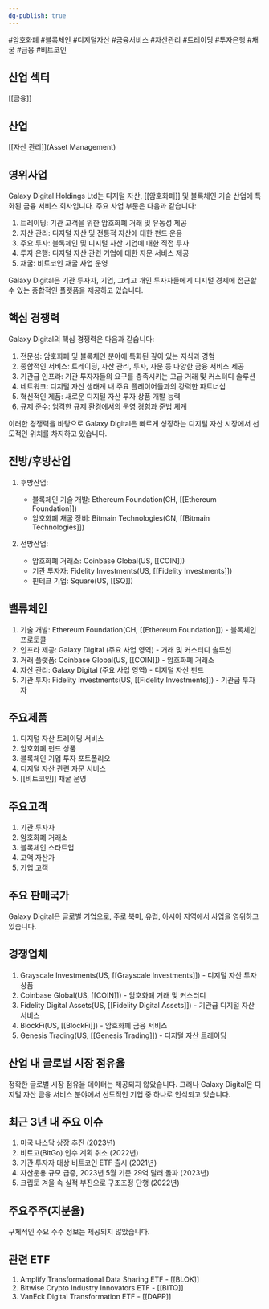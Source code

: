 ```yaml
---
dg-publish: true
---
```

#암호화폐 #블록체인 #디지털자산 #금융서비스 #자산관리 #트레이딩 #투자은행 #채굴 #금융 #비트코인 

## 산업 섹터

[[금융]]

## 산업

[[자산 관리]](Asset Management)

## 영위사업

Galaxy Digital Holdings Ltd는 디지털 자산, [[암호화폐]] 및 블록체인 기술 산업에 특화된 금융 서비스 회사입니다. 주요 사업 부문은 다음과 같습니다:

1. 트레이딩: 기관 고객을 위한 암호화폐 거래 및 유동성 제공
2. 자산 관리: 디지털 자산 및 전통적 자산에 대한 펀드 운용
3. 주요 투자: 블록체인 및 디지털 자산 기업에 대한 직접 투자
4. 투자 은행: 디지털 자산 관련 기업에 대한 자문 서비스 제공
5. 채굴: 비트코인 채굴 사업 운영

Galaxy Digital은 기관 투자자, 기업, 그리고 개인 투자자들에게 디지털 경제에 접근할 수 있는 종합적인 플랫폼을 제공하고 있습니다.

## 핵심 경쟁력

Galaxy Digital의 핵심 경쟁력은 다음과 같습니다:

1. 전문성: 암호화폐 및 블록체인 분야에 특화된 깊이 있는 지식과 경험
2. 종합적인 서비스: 트레이딩, 자산 관리, 투자, 자문 등 다양한 금융 서비스 제공
3. 기관급 인프라: 기관 투자자들의 요구를 충족시키는 고급 거래 및 커스터디 솔루션
4. 네트워크: 디지털 자산 생태계 내 주요 플레이어들과의 강력한 파트너십
5. 혁신적인 제품: 새로운 디지털 자산 투자 상품 개발 능력
6. 규제 준수: 엄격한 규제 환경에서의 운영 경험과 준법 체계

이러한 경쟁력을 바탕으로 Galaxy Digital은 빠르게 성장하는 디지털 자산 시장에서 선도적인 위치를 차지하고 있습니다.

## 전방/후방산업

1. 후방산업:
    
    - 블록체인 기술 개발: Ethereum Foundation(CH, [[Ethereum Foundation]])
    - 암호화폐 채굴 장비: Bitmain Technologies(CN, [[Bitmain Technologies]])
    
2. 전방산업:
    
    - 암호화폐 거래소: Coinbase Global(US, [[COIN]])
    - 기관 투자자: Fidelity Investments(US, [[Fidelity Investments]])
    - 핀테크 기업: Square(US, [[SQ]])
    

## 밸류체인

1. 기술 개발: Ethereum Foundation(CH, [[Ethereum Foundation]]) - 블록체인 프로토콜
2. 인프라 제공: Galaxy Digital (주요 사업 영역) - 거래 및 커스터디 솔루션
3. 거래 플랫폼: Coinbase Global(US, [[COIN]]) - 암호화폐 거래소
4. 자산 관리: Galaxy Digital (주요 사업 영역) - 디지털 자산 펀드
5. 기관 투자: Fidelity Investments(US, [[Fidelity Investments]]) - 기관급 투자자

## 주요제품

1. 디지털 자산 트레이딩 서비스
2. 암호화폐 펀드 상품
3. 블록체인 기업 투자 포트폴리오
4. 디지털 자산 관련 자문 서비스
5. [[비트코인]] 채굴 운영

## 주요고객

1. 기관 투자자
2. 암호화폐 거래소
3. 블록체인 스타트업
4. 고액 자산가
5. 기업 고객

## 주요 판매국가

Galaxy Digital은 글로벌 기업으로, 주로 북미, 유럽, 아시아 지역에서 사업을 영위하고 있습니다.

## 경쟁업체

1. Grayscale Investments(US, [[Grayscale Investments]]) - 디지털 자산 투자 상품
2. Coinbase Global(US, [[COIN]]) - 암호화폐 거래 및 커스터디
3. Fidelity Digital Assets(US, [[Fidelity Digital Assets]]) - 기관급 디지털 자산 서비스
4. BlockFi(US, [[BlockFi]]) - 암호화폐 금융 서비스
5. Genesis Trading(US, [[Genesis Trading]]) - 디지털 자산 트레이딩

## 산업 내 글로벌 시장 점유율

정확한 글로벌 시장 점유율 데이터는 제공되지 않았습니다. 그러나 Galaxy Digital은 디지털 자산 금융 서비스 분야에서 선도적인 기업 중 하나로 인식되고 있습니다.

## 최근 3년 내 주요 이슈

1. 미국 나스닥 상장 추진 (2023년)
2. 비트고(BitGo) 인수 계획 취소 (2022년)
3. 기관 투자자 대상 비트코인 ETF 출시 (2021년)
4. 자산운용 규모 급증, 2023년 5월 기준 29억 달러 돌파 (2023년)
5. 크립토 겨울 속 실적 부진으로 구조조정 단행 (2022년)

## 주요주주(지분율)

구체적인 주요 주주 정보는 제공되지 않았습니다.

## 관련 ETF

1. Amplify Transformational Data Sharing ETF - [[BLOK]]
2. Bitwise Crypto Industry Innovators ETF - [[BITQ]]
3. VanEck Digital Transformation ETF - [[DAPP]]